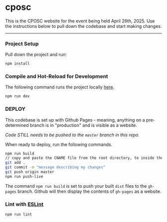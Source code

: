 # cposc

This is the CPOSC website for the event being held April 26th, 2025. Use the instructions below to pull down the codebase and start making changes.

-----

### Project Setup

Pull down the project and run:
```sh
npm install
```

### Compile and Hot-Reload for Development

The following command runs the project locally [here](http://127.0.0.1:5173/).
```sh
npm run dev
```

### DEPLOY

This codebase is set up with Github Pages - meaning, anything on a pre-determined branch is in "production" and is visible as a website.

*Code STILL needs to be pushed to the `master` branch in this repo.*

When ready to deploy, run the following commands.
```sh
npm run build
// copy and paste the CNAME file from the root directory, to inside the /dist folder
git add .
git commit -m "message describing my changes"
git push origin master
npm run push-live
```
The command `npm run build` is set to push your built `dist` files to the `gh-pages` branch. Github will then display the contents of `gh-pages` as a website.

### Lint with [ESLint](https://eslint.org/)

```sh
npm run lint
```
